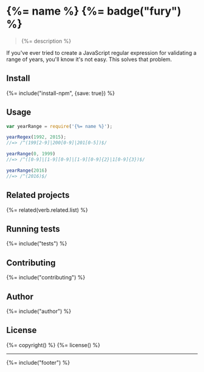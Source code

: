 # {%= name %} {%= badge("fury") %}

> {%= description %}

If you've ever tried to create a JavaScript regular expression for validating a range of years, you'll know it's not easy. This solves that problem. 

## Install
{%= include("install-npm", {save: true}) %}

## Usage

```js
var yearRange = require('{%= name %}');

yearRegex(1992, 2015);
//=> /^(199[2-9]|200[0-9]|201[0-5])$/

yearRange(0, 1999)
//=> /^([0-9]|[1-9][0-9]|[1-9][0-9]{2}|1[0-9]{3})$/

yearRange(2016)
//=> /^(2016)$/
```

## Related projects
{%= related(verb.related.list) %}  

## Running tests
{%= include("tests") %}

## Contributing
{%= include("contributing") %}

## Author
{%= include("author") %}

## License
{%= copyright() %}
{%= license() %}

***

{%= include("footer") %}
